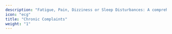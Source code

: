 ```yaml
---
description: "Fatigue, Pain, Dizziness or Sleep Disturbances: A comprehensive imaging examination to rule out suspicious findings or facilitate diagnosis."
icon: "ecg"
title: "Chronic Complaints"
weight: "1"
---
```


